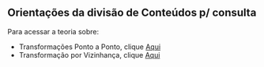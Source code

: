 ## Orientações da divisão de Conteúdos p/ consulta ##

Para acessar a teoria sobre:
* Transformações Ponto a Ponto, clique [Aqui](transformação_ponto_a_ponto.md)
* Transformação por Vizinhança, clique [Aqui](transformação_vizinhança.md)


